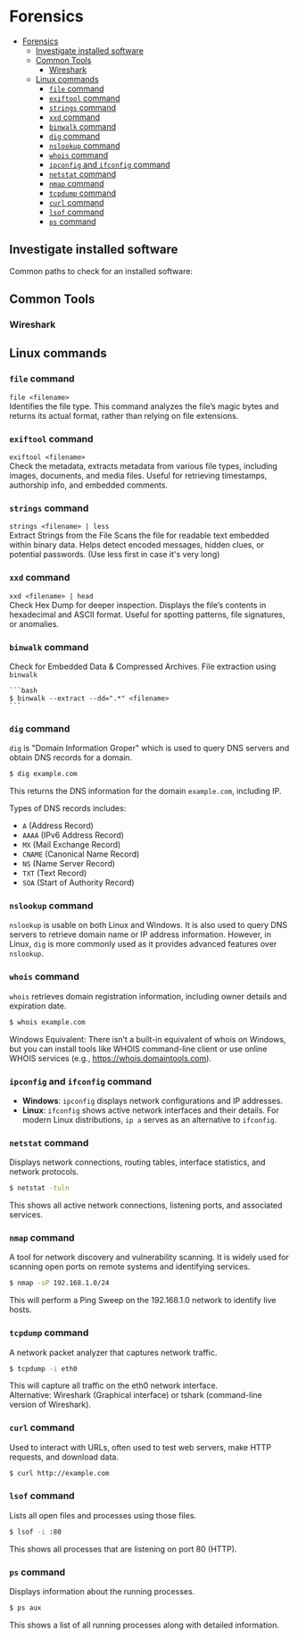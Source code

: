 # Forensics

- [Forensics](#forensics)
  - [Investigate installed software](#investigate-installed-software)
  - [Common Tools](#common-tools)
    - [Wireshark](#wireshark)
  - [Linux commands](#linux-commands)
    - [`file` command](#file-command)
    - [`exiftool` command](#exiftool-command)
    - [`strings` command](#strings-command)
    - [`xxd` command](#xxd-command)
    - [`binwalk` command](#binwalk-command)
    - [`dig` command](#dig-command)
    - [`nslookup` command](#nslookup-command)
    - [`whois` command](#whois-command)
    - [`ipconfig` and `ifconfig` command](#ipconfig-and-ifconfig-command)
    - [`netstat` command](#netstat-command)
    - [`nmap` command](#nmap-command)
    - [`tcpdump` command](#tcpdump-command)
    - [`curl` command](#curl-command)
    - [`lsof` command](#lsof-command)
    - [`ps` command](#ps-command)

## Investigate installed software

Common paths to check for an installed software:

## Common Tools

### Wireshark

## Linux commands

### `file` command
`file <filename>`  
Identifies the file type. This command analyzes the file’s magic bytes and returns its actual format, rather than relying on file extensions.

### `exiftool` command
`exiftool <filename>`  
Check the metadata, extracts metadata from various file types, including images, documents, and media files. Useful for retrieving timestamps, authorship info, and embedded comments.

### `strings` command
`strings <filename> | less`  
Extract Strings from the File Scans the file for readable text embedded within binary data. Helps detect encoded messages, hidden clues, or potential passwords. (Use less first in case it's very long)

### `xxd` command
`xxd <filename> | head`  
Check Hex Dump for deeper inspection. Displays the file’s contents in hexadecimal and ASCII format. Useful for spotting patterns, file signatures, or anomalies.

### `binwalk` command

Check for Embedded Data & Compressed Archives. File extraction using ```binwalk```

    ```bash
    $ binwalk --extract --dd=".*" <filename>
    ```

### `dig` command

`dig` is "Domain Information Groper" which is used to query DNS servers and obtain DNS records for a domain.

```bash
$ dig example.com
```

This returns the DNS information for the domain `example.com`, including IP.

Types of DNS records includes:

- `A` (Address Record)
- `AAAA` (IPv6 Address Record)
- `MX` (Mail Exchange Record)
- `CNAME` (Canonical Name Record)
- `NS` (Name Server Record)
- `TXT` (Text Record)
- `SOA` (Start of Authority Record)

### `nslookup` command

`nslookup` is usable on both Linux and Windows. It is also used to query DNS servers  to retrieve domain name or IP address information. However, in Linux, `dig` is more commonly used as it provides advanced features over `nslookup`.

### `whois` command

`whois` retrieves domain registration information, including owner details and expiration date.

```bash
$ whois example.com
```

Windows Equivalent: There isn’t a built-in equivalent of whois on Windows, but you can install tools like WHOIS command-line client or use online WHOIS services (e.g., https://whois.domaintools.com).

### `ipconfig` and `ifconfig` command

- **Windows**: `ipconfig` displays network configurations and IP addresses.
- **Linux**: `ifconfig` shows active network interfaces and their details. For modern Linux distributions, `ip a` serves as an alternative to `ifconfig`.

### `netstat` command

Displays network connections, routing tables, interface statistics, and network protocols.

```bash
$ netstat -tuln
```

This shows all active network connections, listening ports, and associated services.

### `nmap` command

A tool for network discovery and vulnerability scanning. It is widely used for scanning open ports on remote systems and identifying services.

```bash
$ nmap -sP 192.168.1.0/24
```

This will perform a Ping Sweep on the 192.168.1.0 network to identify live hosts.

### `tcpdump` command

A network packet analyzer that captures network traffic.

```bash
$ tcpdump -i eth0
```

This will capture all traffic on the eth0 network interface.  
Alternative: Wireshark (Graphical interface) or tshark (command-line version of Wireshark).  

### `curl` command

Used to interact with URLs, often used to test web servers, make HTTP requests, and download data.

```bash
$ curl http://example.com
```

### `lsof` command

Lists all open files and processes using those files.

```bash
$ lsof -i :80
```

This shows all processes that are listening on port 80 (HTTP).

### `ps` command

Displays information about the running processes.

```bash
$ ps aux
```

This shows a list of all running processes along with detailed information.
